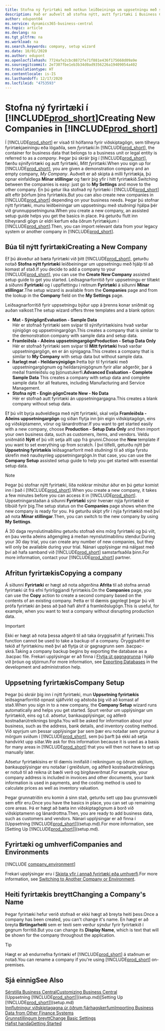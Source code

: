 ```yaml
---
title: Stofna ný fyrirtæki með notkun leiðbeininga um uppsetningu með stuðningi | Microsoft Docs
description: Það er auðvelt að stofna nýtt, autt fyrirtæki í Business Central. Leiðbeiningar um uppsetningu með stuðningi hjálpa þér í gegnum skrefin, og þú getur flutt inn fyrirliggjandi viðskiptagögn þín.
author: edupont04
ms.service: dynamics365-business-central
ms.topic: article
ms.devlang: na
ms.tgt_pltfrm: na
ms.workload: na
ms.search.keywords: company, setup wizard
ms.date: 10/01/2020
ms.author: edupont
ms.openlocfilehash: 7724afe2cbc8872fe71f881e436f175668d09a9e
ms.sourcegitcommit: 2e7307fbe1eb3b34d0ad9356226a19409054a402
ms.translationtype: HT
ms.contentlocale: is-IS
ms.lasthandoff: 12/17/2020
ms.locfileid: "4753593"
---
```

# <a name="creating-new-companies-in-prod_short"></a><span data-ttu-id="ad645-104">Stofna ný fyrirtæki í [!INCLUDE[prod_short](includes/prod_short.md)]</span><span class="sxs-lookup"><span data-stu-id="ad645-104">Creating New Companies in [!INCLUDE[prod_short](includes/prod_short.md)]</span></span>

<span data-ttu-id="ad645-105">Í [!INCLUDE[prod_short](includes/prod_short.md)] er vísað til hólfanna fyrir viðskiptagögn, sem tilheyra fyrirtækjaeiningu eða lögaðila, sem *fyrirtæki*.</span><span class="sxs-lookup"><span data-stu-id="ad645-105">In [!INCLUDE[prod_short](includes/prod_short.md)], the container for business data that belongs to a business unit or legal entity is referred to as a *company*.</span></span> <span data-ttu-id="ad645-106">Þegar þú skráir þig í [!INCLUDE[prod_short](includes/prod_short.md)], færðu sýnifyrirtæki og autt fyrirtæki, *Mitt fyrirtæki*.</span><span class="sxs-lookup"><span data-stu-id="ad645-106">When you sign up for [!INCLUDE[prod_short](includes/prod_short.md)], you are given a demonstration company and an empty company, *My Company*.</span></span> <span data-ttu-id="ad645-107">Auðvelt er að skipta á milli fyrirtækja, þú opnar einfaldlega **Mínar stillingar** og færir þig yfir í hitt fyrirtækið.</span><span class="sxs-lookup"><span data-stu-id="ad645-107">Switching between the companies is easy: just go to **My Settings** and move to the other company.</span></span> <span data-ttu-id="ad645-108">En þú getur líka stofnað ný fyrirtæki í [!INCLUDE[prod_short](includes/prod_short.md)] allt eftir þörfum þíns fyrirtækis.</span><span class="sxs-lookup"><span data-stu-id="ad645-108">But you can also create new companies in [!INCLUDE[prod_short](includes/prod_short.md)] depending on your business needs.</span></span> <span data-ttu-id="ad645-109">Þegar þú stofnar nýtt fyrirtæki, munu leiðbeiningar um uppsetningu með stuðningi hjálpa þér við grunnuppsetninguna.</span><span class="sxs-lookup"><span data-stu-id="ad645-109">When you create a new company, an assisted setup guide helps you get the basics in place.</span></span> <span data-ttu-id="ad645-110">Þá geturðu flutt inn tilheyrandi gögn úr eldri kerfum eða öðrum fyrirtækjum í [!INCLUDE[prod_short](includes/prod_short.md)].</span><span class="sxs-lookup"><span data-stu-id="ad645-110">Then, you can import relevant data from your legacy system or another company in [!INCLUDE[prod_short](includes/prod_short.md)].</span></span>  

## <a name="creating-a-new-company"></a><span data-ttu-id="ad645-111">Búa til nýtt fyrirtæki</span><span class="sxs-lookup"><span data-stu-id="ad645-111">Creating a New Company</span></span>

<span data-ttu-id="ad645-112">Ef þú ákveður að bæta fyrirtæki við þitt [!INCLUDE[prod_short](includes/prod_short.md)], geturðu notað **Stofna nýtt fyrirtæki** leiðbeiningar um uppsetningu með hjálp til að komast af stað.</span><span class="sxs-lookup"><span data-stu-id="ad645-112">If you decide to add a company to your [!INCLUDE[prod_short](includes/prod_short.md)], you can use the **Create New Company** assisted setup guide to get you started.</span></span> <span data-ttu-id="ad645-113">Leiðsagnarforritið fyrir uppsetningu er tiltækt á síðunni **Fyrirtæki** og í uppflettingu í reitnum **Fyrirtæki** á síðunni **Mínar stillingar**.</span><span class="sxs-lookup"><span data-stu-id="ad645-113">The setup wizard is available from the **Companies** page and from the lookup in the **Company** field on the **My Settings** page.</span></span>  

<span data-ttu-id="ad645-114">Leiðsagnarforritið fyrir uppsetningu býður upp á þrenns konar sniðmát og auðan valkost:</span><span class="sxs-lookup"><span data-stu-id="ad645-114">The setup wizard offers three templates and a blank option:</span></span>

- <span data-ttu-id="ad645-115">**Mat - Sýnigögn**</span><span class="sxs-lookup"><span data-stu-id="ad645-115">**Evaluation - Sample Data**</span></span>  
    <span data-ttu-id="ad645-116">Hér er stofnað fyrirtæki sem svipar til sýnifyrirtækisins hvað varðar sýnigögn og uppsetningargögn.</span><span class="sxs-lookup"><span data-stu-id="ad645-116">This creates a company that is similar to the demonstration company with sample data and setup data.</span></span>  
- <span data-ttu-id="ad645-117">**Framleiðsla - Aðeins uppsetningargögn**</span><span class="sxs-lookup"><span data-stu-id="ad645-117">**Production - Setup Data Only**</span></span>  
    <span data-ttu-id="ad645-118">Hér er stofnað fyrirtæki sem svipar til **Mitt fyrirtæki** hvað varðar uppsetningargögn, en er án sýnigagna.</span><span class="sxs-lookup"><span data-stu-id="ad645-118">This creates a company that is similar to **My Company** with setup data but without sample data.</span></span>
- <span data-ttu-id="ad645-119">**Ítarlegt mat - Heildarsýnigögn** Þetta býr til fyrirtæki með uppsetningargögnum og heildarsýnigögnum fyrir allar aðgerðir, þar á meðal framleiðslu og þjónustukerfi.</span><span class="sxs-lookup"><span data-stu-id="ad645-119">**Advanced Evaluation - Complete Sample Data** This creates a company with setup data and complete sample data for all features, including Manufacturing and Service Management.</span></span>
- <span data-ttu-id="ad645-120">**Stofna nýtt - Engin gögn**</span><span class="sxs-lookup"><span data-stu-id="ad645-120">**Create New - No Data**</span></span>  
    <span data-ttu-id="ad645-121">Hér er stofnað autt fyrirtæki án uppsetningargagna.</span><span class="sxs-lookup"><span data-stu-id="ad645-121">This creates a blank company without setup data.</span></span>  

<span data-ttu-id="ad645-122">Ef þú vilt byrja auðveldlega með nýtt fyrirtæki, skal velja **Framleiðsla - Aðeins uppsetningargögn** og síðan flytja inn þín eigin viðskiptagögn, eins og viðskiptamenn, vörur og lánardrottnar.</span><span class="sxs-lookup"><span data-stu-id="ad645-122">If you want to get started easily with a new company, choose **Production - Setup Data Only** and then import your own business data, such as customers, items, and vendors.</span></span> <span data-ttu-id="ad645-123">Veldu sniðmátið **Nýtt** ef þú vilt setja allt upp frá grunni.</span><span class="sxs-lookup"><span data-stu-id="ad645-123">Choose the **New** template if you want to set everything up from scratch.</span></span> <span data-ttu-id="ad645-124">Í því tilfelli, geturðu nýtt þér **Uppsetning fyrirtækis** leiðsagnarforrit með stuðningi til að stíga fyrstu skrefin með nauðsynleg uppsetningargögn.</span><span class="sxs-lookup"><span data-stu-id="ad645-124">In that case, you can use the **Company Setup** assisted setup guide to help you get started with essential setup data.</span></span>  

> [!NOTE]  
> <span data-ttu-id="ad645-125">Þegar þú stofnar nýtt fyrirtæki, líða nokkrar mínútur áður en þú getur komist inn í það í [!INCLUDE[prod_short](includes/prod_short.md)].</span><span class="sxs-lookup"><span data-stu-id="ad645-125">When you create a new company, it takes a few minutes before you can access it in [!INCLUDE[prod_short](includes/prod_short.md)].</span></span> <span data-ttu-id="ad645-126">Uppsetningarstaðan á síðunni **Fyrirtæki** sýnir hvenær nýja fyrirtækið er tilbúið fyrir þig.</span><span class="sxs-lookup"><span data-stu-id="ad645-126">The setup status on the **Companies** page shows when the new company is ready for you.</span></span> <span data-ttu-id="ad645-127">Þá geturðu skipt yfir í nýja fyrirtækið með því að nota **Mínar stillingar**.</span><span class="sxs-lookup"><span data-stu-id="ad645-127">Then, you can switch to the new company by using **My Settings**.</span></span>  

<span data-ttu-id="ad645-128">Á 30 daga reynslutímabilinu geturðu stofnað eins mörg fyrirtæki og þú vilt, en þau verða aðeins aðgengileg á meðan reynslutímabilinu stendur.</span><span class="sxs-lookup"><span data-stu-id="ad645-128">During your 30 day trial, you can create any number of new companies, but they will only be available during your trial.</span></span> <span data-ttu-id="ad645-129">Nánari upplýsingar má nálgast með því að hafa samband við [!INCLUDE[prod_short](includes/prod_short.md)] samstarfsaðila þinn.</span><span class="sxs-lookup"><span data-stu-id="ad645-129">For more information, contact your [!INCLUDE[prod_short](includes/prod_short.md)] partner.</span></span>  

## <a name="copying-a-company"></a><span data-ttu-id="ad645-130">Afritun fyrirtækis</span><span class="sxs-lookup"><span data-stu-id="ad645-130">Copying a company</span></span>

<span data-ttu-id="ad645-131">Á síðunni **Fyrirtæki** er hægt að nota aðgerðina **Afrita** til að stofna annað fyrirtæki út frá efni fyrirliggjandi fyrirtækis.</span><span class="sxs-lookup"><span data-stu-id="ad645-131">On the **Companies** page, you can use the **Copy** action to create a second company based on the contents of an existing company.</span></span> <span data-ttu-id="ad645-132">Þetta er til dæmis gagnlegt þegar þú vilt prófa fyrirtæki án þess að það hafi áhrif á framleiðslugögn.</span><span class="sxs-lookup"><span data-stu-id="ad645-132">This is useful, for example, when you want to test a company without disrupting production data.</span></span>

> [!Important]
> <span data-ttu-id="ad645-133">Ekki er hægt að nota þessa aðgerð til að taka öryggisafrit af fyrirtæki.</span><span class="sxs-lookup"><span data-stu-id="ad645-133">This function cannot be used to take a backup of a company.</span></span> <span data-ttu-id="ad645-134">Öryggisafrit er tekið af fyrirtækinu með því að flytja út úr gagnagrunn sem .bacpac-skrá.</span><span class="sxs-lookup"><span data-stu-id="ad645-134">Taking a company backup begins by exporting the database as a .bacpac file.</span></span> <span data-ttu-id="ad645-135">Frekari upplýsingar er að finna í [Flytja út gagnagrunna](/dynamics365/business-central/dev-itpro/administration/tenant-admin-center-database-export) í hjálp við þróun og stjórnun.</span><span class="sxs-lookup"><span data-stu-id="ad645-135">For more information, see [Exporting Databases](/dynamics365/business-central/dev-itpro/administration/tenant-admin-center-database-export) in the development and administration help.</span></span>

## <a name="company-setup"></a><span data-ttu-id="ad645-136">Uppsetning fyrirtækis</span><span class="sxs-lookup"><span data-stu-id="ad645-136">Company Setup</span></span>

<span data-ttu-id="ad645-137">Þegar þú skráir þig inn í nýtt fyrirtæki, mun **Uppsetning fyrirtækis** leiðsagnarforritið opnast sjálfvirkt og aðstoða þig við að komast af stað.</span><span class="sxs-lookup"><span data-stu-id="ad645-137">When you sign in to a new company, the **Company Setup** wizard runs automatically and helps you get started.</span></span> <span data-ttu-id="ad645-138">Spurt verður um upplýsingar um fyrirtækið, eins og t.d. aðsetur, bankaupplýsingar, og aðferð kostnaðarútreiknings birgða.</span><span class="sxs-lookup"><span data-stu-id="ad645-138">You will be asked for information about your business, such as the address, bank details, and inventory costing method.</span></span> <span data-ttu-id="ad645-139">Við spyrjum um þessar upplýsingar þar sem þær eru notaðar sem grunnur á mörgum sviðum í [!INCLUDE[prod_short](includes/prod_short.md)], sem þú þarft þá ekki að setja handvirkt upp síðar.</span><span class="sxs-lookup"><span data-stu-id="ad645-139">We ask for this information because it is used as a basis for many areas in [!INCLUDE[prod_short](includes/prod_short.md)] that you will then not have to set up manually later.</span></span>  

<span data-ttu-id="ad645-140">Aðsetur fyrirtækisins er til dæmis innifalið í reikningum og öðrum skjölum, bankaupplýsingar eru notaðar í greiðslum, og aðferð kostnaðarútreiknings er notuð til að reikna út bæði verð og birgðaverðmat.</span><span class="sxs-lookup"><span data-stu-id="ad645-140">For example, your company address is included in invoices and other documents, your bank information is used in payments, and the costing method is used to calculate prices as well as inventory valuation.</span></span>  

<span data-ttu-id="ad645-141">Þegar grunnatriðin eru komin á sinn stað, geturðu sett upp þau grunnsvæði sem eftir eru.</span><span class="sxs-lookup"><span data-stu-id="ad645-141">Once you have the basics in place, you can set up remaining core areas.</span></span> <span data-ttu-id="ad645-142">Þá er hægt að bæta inn viðskiptagögnum á borð við viðskiptamenn og lánardrottna.</span><span class="sxs-lookup"><span data-stu-id="ad645-142">Then, you are ready to add business data, such as customers and vendors.</span></span> <span data-ttu-id="ad645-143">Nánari upplýsingar er að finna í [Uppsetning [!INCLUDE[prod_short](includes/prod_short.md)]](setup.md).</span><span class="sxs-lookup"><span data-stu-id="ad645-143">For more information, see [Setting Up [!INCLUDE[prod_short](includes/prod_short.md)]](setup.md).</span></span>  

## <a name="companies-and-environments"></a><span data-ttu-id="ad645-144">Fyrirtæki og umhverfi</span><span class="sxs-lookup"><span data-stu-id="ad645-144">Companies and Environments</span></span>

[!INCLUDE [company_environment](includes/company_environment.md)]

<span data-ttu-id="ad645-145">Frekari upplýsingar eru í [Skipta yfir í annað fyrirtæki eða umhverfi](ui-organization-switch.md).</span><span class="sxs-lookup"><span data-stu-id="ad645-145">For more information, see [Switching to Another Company or Environment](ui-organization-switch.md).</span></span> 

## <a name="changing-a-companys-name"></a><span data-ttu-id="ad645-146">Heiti fyrirtækis breytt</span><span class="sxs-lookup"><span data-stu-id="ad645-146">Changing a Company's Name</span></span>

<span data-ttu-id="ad645-147">Þegar fyrirtæki hefur verið stofnað er ekki hægt að breyta heiti þess.</span><span class="sxs-lookup"><span data-stu-id="ad645-147">Once a company has been created, you can't change it's name.</span></span> <span data-ttu-id="ad645-148">En hægt er að breyta **Birtingarheiti** sem er texti sem verður sýndur fyrir fyrirtækið í gegnum forritið.</span><span class="sxs-lookup"><span data-stu-id="ad645-148">But you can change its **Display Name**, which is text that will be shown for the company throughout the application.</span></span>  

> [!TIP]
> <span data-ttu-id="ad645-149">Hægt er að endurnefna fyrirtæki ef [!INCLUDE[prod_short](includes/prod_short.md)] á staðnum er notað.</span><span class="sxs-lookup"><span data-stu-id="ad645-149">You can rename a company if you're using [!INCLUDE[prod_short](includes/prod_short.md)] on-premises.</span></span>

## <a name="see-also"></a><span data-ttu-id="ad645-150">Sjá einnig</span><span class="sxs-lookup"><span data-stu-id="ad645-150">See Also</span></span>

[<span data-ttu-id="ad645-151">Sérstilla Business Central</span><span class="sxs-lookup"><span data-stu-id="ad645-151">Customizing Business Central</span></span>](ui-customizing-overview.md)  
<span data-ttu-id="ad645-152">[Uppsetning [!INCLUDE[prod_short](includes/prod_short.md)]](setup.md)</span><span class="sxs-lookup"><span data-stu-id="ad645-152">[Setting Up [!INCLUDE[prod_short](includes/prod_short.md)]](setup.md)</span></span>  
[<span data-ttu-id="ad645-153">Innflutningur viðskiptagagna úr öðrum fjárhagskerfum</span><span class="sxs-lookup"><span data-stu-id="ad645-153">Importing Business Data from Other Finance Systems</span></span>](across-import-data-configuration-packages.md)  
[<span data-ttu-id="ad645-154">Grunnstillingum breytt</span><span class="sxs-lookup"><span data-stu-id="ad645-154">Change Basic Settings</span></span>](ui-change-basic-settings.md)  
[<span data-ttu-id="ad645-155">Hafist handa</span><span class="sxs-lookup"><span data-stu-id="ad645-155">Getting Started</span></span>](product-get-started.md)  
